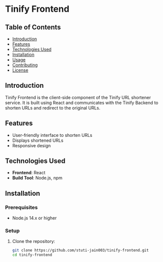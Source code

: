# Tinify Frontend

## Table of Contents

- [Introduction](#introduction)
- [Features](#features)
- [Technologies Used](#technologies-used)
- [Installation](#installation)
- [Usage](#usage)
- [Contributing](#contributing)
- [License](#license)

## Introduction

Tinify Frontend is the client-side component of the Tinify URL shortener service. It is built using React and communicates with the Tinify Backend to shorten URLs and redirect to the original URLs.

## Features

- User-friendly interface to shorten URLs
- Displays shortened URLs
- Responsive design

## Technologies Used

- **Frontend**: React
- **Build Tool**: Node.js, npm

## Installation

### Prerequisites

- Node.js 14.x or higher

### Setup

1. Clone the repository:

   ```sh
   git clone https://github.com/stuti-jain003/tinify-frontend.git
   cd tinify-frontend

